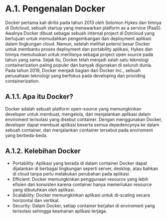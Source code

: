 # A.1. Pengenalan Docker

Docker pertama kali dirilis pada tahun 2013 oleh Solomon Hykes dan timnya di Dotcloud, sebuah startup yang menawarkan platform as a service (PaaS). Awalnya Docker dibuat sebagai sebuah internal project di Dotcloud yang bertujuan untuk memudahkan pengembangan dan deployment aplikasi dalam lingkungan cloud. Namun, setelah melihat potensi besar Docker untuk membantu proses deployment dan portability aplikasi, Hykes dan timnya memutuskan untuk merilisnya sebagai project open source pada tahun yang sama. Sejak itu, Docker telah menjadi salah satu teknologi containerization paling populer dan banyak digunakan di seluruh dunia. Pada tahun 2019, Docker menjadi bagian dari Docker Inc., sebuah perusahaan teknologi yang berfokus pada developing dan providing containerization.

## A.1.1. Apa itu Docker?

Docker adalah sebuah platform open-source yang memungkinkan developer untuk membuat, mengelola, dan menjalankan aplikasi dalam enviroment terisolasi yang disebut container. Dengan menggunakan Docker, developer dapat membuat aplikasi beserta semua depedencynya ke dalam sebuah container, dan menjalankan container tersebut pada enviroment yang berbeda-beda.

## A.1.2. Kelebihan Docker

- Portability: Aplikasi yang berada di dalam container Docker dapat dijalankan di berbagai lingkungan seperti server, desktop, atau bahkan di cloud tanpa perlu melakukan perubahan pada aplikasi.
- Efficient: Docker memungkinkan penggunaan resource yang lebih efisien dan konsisten karena container hanya memerlukan resource yang dibutuhkan oleh aplikasi.
- Scalability: Docker memungkinkan aplikasi untuk di-scaling secara horizontal dan vertikal.
- Security: Dalam Docker, setiap container berjalan di enviroment yang terisolasi sehingga keamanan aplikasi terjaga.